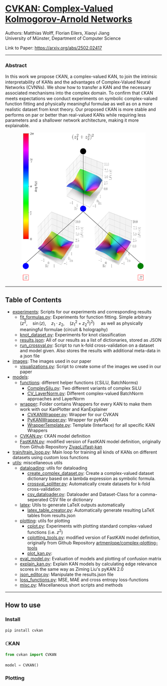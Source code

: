 # [CVKAN: Complex-Valued Kolmogorov-Arnold Networks](https://arxiv.org/abs/2502.02417)
Authors: Matthias Wolff, Florian Eilers, Xiaoyi Jiang \
University of Münster, Department of Computer Science

Link to Paper: https://arxiv.org/abs/2502.02417

---

### Abstract
In this work we propose $`\mathbb{C}`$KAN, a complex-valued KAN, to join the intrinsic interpretability of KANs and the advantages of Complex-Valued Neural Networks (CVNNs). We show how to transfer a KAN and the necessary associated mechanisms into the complex domain. To confirm that $`\mathbb{C}`$KAN meets expectations we conduct experiments on symbolic complex-valued function fitting and physically meaningful formulae as well as on a more realistic dataset from knot theory. Our proposed $`\mathbb{C}`$KAN is more stable and performs on par or better than real-valued KANs while requiring less parameters and a shallower network architecture, making it more explainable.
<p align="center">
<img src="images/cvkan_sqsq_plot_withcolorbar.png" alt="drawing" width="400"/>
</p>

---

## Table of Contents

- [experiments](experiments): Scripts for our experiments and corresponding results
  - [fit_formulas.py](experiments/fit_formulas.py): Experiments for function fitting. Simple arbitrary $\left(z^2, \quad \sin(z), \quad z_1 \cdot z_2, \quad (z_1^2 + z_2^2)^2 \right)\quad$ as well as physically meaningful formulae (circuit & holography)
  - [knot_dataset.py](experiments/knot_dataset.py): Experiments for knot classification
  - [results.json](experiments/results.json): All of our results as a list of dictionaries, stored as JSON
  - [run_crossval.py](experiments/run_crossval.py): Script to run k-fold cross-validation on a dataset and model given. Also stores the results with additional meta-data in a json file
- [images](images): The images used in our paper
  - [visualizations.py](images/visualizations.py): Script to create some of the images we used in our paper
- [models](models):
  - [functions](models/functions): different helper functions ($`\mathbb{C}`$SiLU, BatchNorms)
    - [CompleySilu.py](models/functions/ComplexSilu.py): Two different variants of complex SiLU
    - [CV_LayerNorm.py](models/functions/CV_LayerNorm.py): Different complex-valued BatchNorm approaches and LayerNorm
  - [wrapper](models/wrapper): Folder contains Wrappers for every KAN to make them work with our KanPlotter and KanExplainer
    - [CVKANWrapper.py](models/wrapper/CVKANWrapper.py): Wrapper for our CVKAN
    - [PyKANWrapper.py](models/wrapper/PyKANWrapper.py): Wrapper for pyKAN
    - [WrapperTemplate.py](models/wrapper/WrapperTemplate.py): Template (Interface) for all specific KAN Wrappers
  - [CVKAN.py](models/CVKAN.py): $`\mathbb{C}`$KAN model definition
  - [FastKAN.py](models/FastKAN.py): modified version of FastKAN model definition, originally from Github Repository [ZiyaoLi/fast-kan](https://github.com/ZiyaoLi/fast-kan/blob/master/fastkan/fastkan.py)
- [train/train_loop.py](train/train_loop.py): Main loop for training all kinds of KANs on different datasets using custom loss functions
- [utils](utils): miscellaneous utils
  - [dataloading](utils/dataloading): utils for dataloading
    - [create_complex_dataset.py](utils/dataloading/create_complex_dataset.py): Create a complex-valued dataset dictionary based on a lambda expression as symbolic formula.
    - [crossval_splitter.py](utils/dataloading/crossval_splitter.py): Automatically create datasets for k-fold cross-validation
    - [csv_dataloader.py](utils/dataloading/csv_dataloader.py): Dataloader and Dataset-Class for a comma-seperated CSV file or dictionary
  - [latex](utils/latex): Utils to generate LaTeX outputs automatically
    - [latex_table_creator.py](utils/latex/latex_table_creator.py): Automatically generate resulting LaTeX tables from results.json
  - [plotting](utils/plotting): utils for plotting
    - [cplot.py](utils/plotting/cplot.py): Experiments with plotting standard complex-valued functions (i.e. $`z^2`$)
    - [cplotting_tools.py](utils/plotting/cplotting_tools.py): modified version of FastKAN model definition, originally from Github Repository [artmenlope/complex-plotting-tools](https://github.com/artmenlope/complex-plotting-tools/blob/master/cplotting_tools.py)
    - [plot_kan.py](utils/plotting/plot_kan.py): 
  - [eval_model.py](utils/eval_model.py): Evaluation of models and plotting of confusion matrix
  - [explain_kan.py](utils/explain_kan.py): Explain KAN models by calculating edge relevance scores in the same way as Ziming Liu's pyKAN 2.0
  - [json_editor.py](utils/json_editor.py): Manipulate the results.json file
  - [loss_functions.py](utils/loss_functions.py): MSE, MAE and cross entropy loss-functions
  - [misc.py](utils/misc.py): Miscellaneous short scripts and methods


---

## How to use
### Install
```bash
pip install cvkan
```

### $`\mathbb{C}`$KAN
````py
from cvkan import CVKAN

model = CVKAN()
````
### Plotting